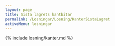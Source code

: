 ```yaml
---
layout: page
title: Sista lagrets kantbitar
permalink: /Losningar/Losning/KanterSistaLagret
activeMenu: losningar
---
```

<div class="container margin-top">
{% include losning/kanter.md %}
</div>